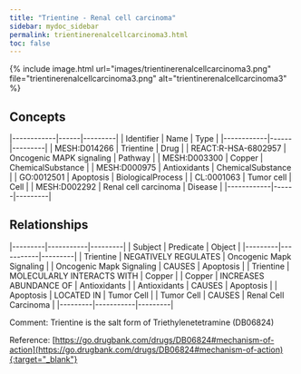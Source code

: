 ```yaml
---
title: "Trientine - Renal cell carcinoma"
sidebar: mydoc_sidebar
permalink: trientinerenalcellcarcinoma3.html
toc: false 
---
```


{% include image.html url="images/trientinerenalcellcarcinoma3.png" file="trientinerenalcellcarcinoma3.png" alt="trientinerenalcellcarcinoma3" %}

## Concepts

|------------|------|---------|
| Identifier | Name | Type    |
|------------|------|---------|
| MESH:D014266 | Trientine | Drug |
| REACT:R-HSA-6802957 | Oncogenic MAPK signaling | Pathway |
| MESH:D003300 | Copper | ChemicalSubstance |
| MESH:D000975 | Antioxidants | ChemicalSubstance |
| GO:0012501 | Apoptosis | BiologicalProcess |
| CL:0001063 | Tumor cell | Cell |
| MESH:D002292 | Renal cell carcinoma | Disease |
|------------|------|---------|

## Relationships

|---------|-----------|---------|
| Subject | Predicate | Object  |
|---------|-----------|---------|
| Trientine | NEGATIVELY REGULATES | Oncogenic Mapk Signaling |
| Oncogenic Mapk Signaling | CAUSES | Apoptosis |
| Trientine | MOLECULARLY INTERACTS WITH | Copper |
| Copper | INCREASES ABUNDANCE OF | Antioxidants |
| Antioxidants | CAUSES | Apoptosis |
| Apoptosis | LOCATED IN | Tumor Cell |
| Tumor Cell | CAUSES | Renal Cell Carcinoma |
|---------|-----------|---------|

Comment: Trientine is the salt form of Triethylenetetramine (DB06824)

Reference: [https://go.drugbank.com/drugs/DB06824#mechanism-of-action](https://go.drugbank.com/drugs/DB06824#mechanism-of-action){:target="_blank"}